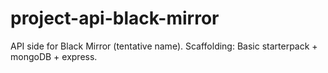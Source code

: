 # project-api-black-mirror


API side for Black Mirror (tentative name). Scaffolding: Basic starterpack + mongoDB + express.
